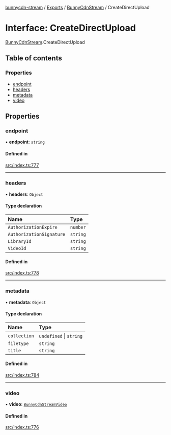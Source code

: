 [bunnycdn-stream](../README.md) / [Exports](../modules.md) / [BunnyCdnStream](../modules/BunnyCdnStream.md) / CreateDirectUpload

# Interface: CreateDirectUpload

[BunnyCdnStream](../modules/BunnyCdnStream.md).CreateDirectUpload

## Table of contents

### Properties

- [endpoint](BunnyCdnStream.CreateDirectUpload.md#endpoint)
- [headers](BunnyCdnStream.CreateDirectUpload.md#headers)
- [metadata](BunnyCdnStream.CreateDirectUpload.md#metadata)
- [video](BunnyCdnStream.CreateDirectUpload.md#video)

## Properties

### endpoint

• **endpoint**: `string`

#### Defined in

[src/index.ts:777](https://github.com/dan-online/bunnycdn-stream/blob/64b6038/src/index.ts#L777)

___

### headers

• **headers**: `Object`

#### Type declaration

| Name | Type |
| :------ | :------ |
| `AuthorizationExpire` | `number` |
| `AuthorizationSignature` | `string` |
| `LibraryId` | `string` |
| `VideoId` | `string` |

#### Defined in

[src/index.ts:778](https://github.com/dan-online/bunnycdn-stream/blob/64b6038/src/index.ts#L778)

___

### metadata

• **metadata**: `Object`

#### Type declaration

| Name | Type |
| :------ | :------ |
| `collection` | `undefined` \| `string` |
| `filetype` | `string` |
| `title` | `string` |

#### Defined in

[src/index.ts:784](https://github.com/dan-online/bunnycdn-stream/blob/64b6038/src/index.ts#L784)

___

### video

• **video**: [`BunnyCdnStreamVideo`](../classes/BunnyCdnStreamVideo.md)

#### Defined in

[src/index.ts:776](https://github.com/dan-online/bunnycdn-stream/blob/64b6038/src/index.ts#L776)
